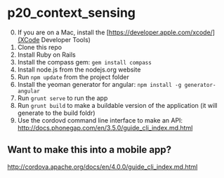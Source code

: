 p20_context_sensing
===================

0. If you are on a Mac, install the [https://developer.apple.com/xcode/](XCode Developer Tools)
1. Clone this repo
2. Install Ruby on Rails
3. Install the compass gem: `gem install compass`
4. Install node.js from the nodejs.org website
5. Run `npm update` from the project folder
6. Install the yeoman generator for angular: `npm install -g generator-angular`
7. Run `grunt serve` to run the app
8. Run `grunt build` to make a buildable version of the application (it will generate to the build foldr)
9. Use the cordovd command line interface to make an API: http://docs.phonegap.com/en/3.5.0/guide_cli_index.md.html

Want to make this into a mobile app?
------------------------------------
http://cordova.apache.org/docs/en/4.0.0/guide_cli_index.md.html
